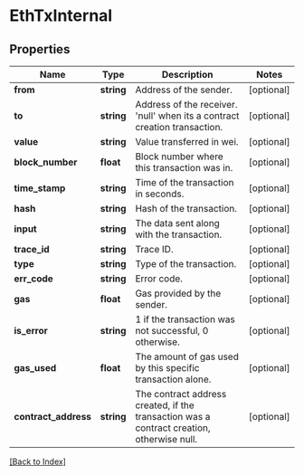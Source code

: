 # EthTxInternal

## Properties

Name | Type | Description | Notes
------------ | ------------- | ------------- | -------------
**from** | **string** | Address of the sender. | [optional]
**to** | **string** | Address of the receiver. &#39;null&#39; when its a contract creation transaction. | [optional]
**value** | **string** | Value transferred in wei. | [optional]
**block_number** | **float** | Block number where this transaction was in. | [optional]
**time_stamp** | **string** | Time of the transaction in seconds. | [optional]
**hash** | **string** | Hash of the transaction. | [optional]
**input** | **string** | The data sent along with the transaction. | [optional]
**trace_id** | **string** | Trace ID. | [optional]
**type** | **string** | Type of the transaction. | [optional]
**err_code** | **string** | Error code. | [optional]
**gas** | **float** | Gas provided by the sender. | [optional]
**is_error** | **string** | 1 if the transaction was not successful, 0 otherwise. | [optional]
**gas_used** | **float** | The amount of gas used by this specific transaction alone. | [optional]
**contract_address** | **string** | The contract address created, if the transaction was a contract creation, otherwise null. | [optional]

[[Back to Index]](../index.md)
